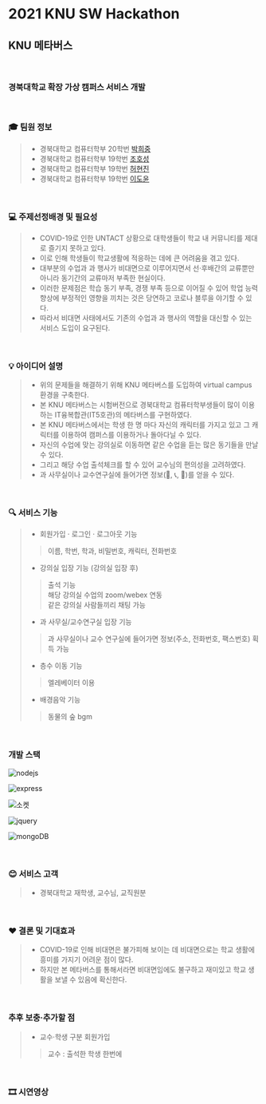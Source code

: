 # 2021 KNU SW Hackathon

## KNU 메타버스
<br>

### 경북대학교 확장 가상 캠퍼스 서비스 개발

<br>

### :mortar_board: 팀원 정보
>- 경북대학교 컴퓨터학부 20학번 [박희중](https://github.com/heej-ng)
>- 경북대학교 컴퓨터학부 19학번 [조호성](https://github.com/Johoseong)
>- 경북대학교 컴퓨터학부 19학번 [허현진](https://github.com/heohyeonjin)
>- 경북대학교 컴퓨터학부 19학번 [이도윤](https://github.com/idoburnish)

<br>

### :computer: 주제선정배경 및 필요성

>- COVID-19로 인한 UNTACT 상황으로 대학생들이 학교 내 커뮤니티를 제대로 즐기지 못하고 있다. <br>
>- 이로 인해 학생들이 학교생활에 적응하는 데에 큰 어려움을 겪고 있다. <br>
>- 대부분의 수업과 과 행사가 비대면으로 이루어지면서 선·후배간의 교류뿐만 아니라 동기간의 교류마저 부족한 현실이다. <br>
>- 이러한 문제점은 학습 동기 부족, 경쟁 부족 등으로 이어질 수 있어 학업 능력 향상에 부정적인 영향을 끼치는 것은 당연하고 코로나 블루을 야기할 수 있다. <br>
>- 따라서 비대면 사태에서도 기존의 수업과 과 행사의 역할을 대신할 수 있는 서비스 도입이 요구된다.

<br>

### :bulb: 아이디어 설명
>- 위의 문제들을 해결하기 위해 KNU 메타버스를 도입하여 virtual campus 환경을 구축한다. <br>
>- 본 KNU 메타버스는 시험버전으로 경북대학교 컴퓨터학부생들이 많이 이용하는 IT융복합관(IT5호관)의 메타버스를 구현하였다. <br>
>- 본 KNU 메타버스에서는 학생 한 명 마다 자신의 캐릭터를 가지고 있고 그 캐릭터를 이용하여 캠퍼스를 이용하거나 돌아다닐 수 있다. <br>
>- 자신의 수업에 맞는 강의실로 이동하면 같은 수업을 듣는 많은 동기들을 만날 수 있다.
>- 그리고 해당 수업 출석체크를 할 수 있어 교수님의 편의성을 고려하였다.
>- 과 사무실이나 교수연구실에 들어가면 정보(:email:, :telephone_receiver:, :fax:)를 얻을 수 있다. <br>

<br>

### :mag: 서비스 기능
>- 회원가입 · 로그인 · 로그아웃 기능
>> 이름, 학번, 학과, 비밀번호, 캐릭터, 전화번호<br>
>- 강의실 입장 기능 (강의실 입장 후)
>> 출석 기능<br>
>> 해당 강의실 수업의 zoom/webex 연동<br>
>> 같은 강의실 사람들끼리 채팅 가능
>- 과 사무실/교수연구실 입장 기능
>> 과 사무실이나 교수 연구실에 들어가면 정보(주소, 전화번호, 팩스번호) 획득 가능
>- 층수 이동 기능
>> 엘레베이터 이용
>- 배경음악 기능
>> 동물의 숲 bgm

<br>

### 개발 스택
![nodejs](https://user-images.githubusercontent.com/80497254/126691805-c1dd06c2-0629-48ac-8274-6e9a3d06ae34.png)

![express](https://user-images.githubusercontent.com/80497254/126691839-3997f032-3519-451f-92f0-176a2ee1805c.png)

![소켓](https://user-images.githubusercontent.com/80497254/126691859-758538fc-a8bc-4b74-8009-8eb319475060.png)

![jquery](https://user-images.githubusercontent.com/80497254/126691900-1876c4d6-e501-4b72-b33f-ca21980c6887.png)

![mongoDB](https://user-images.githubusercontent.com/80497254/126691915-f2bce740-000c-4419-a5f6-d72f93761874.png)

<br>

### :blush: 서비스 고객
>- 경북대학교 재학생, 교수님, 교직원분

<br>

### :hearts: 결론 및 기대효과
>- COVID-19로 인해 비대면은 불가피해 보이는 데 비대면으로는 학교 생활에 흥미를 가지기 어려운 점이 많다.
>- 하지만 본 메타버스를 통해서라면 비대면임에도 불구하고 재미있고 학교 생활을 보낼 수 있음에 확신한다.

<br>

### 추후 보충·추가할 점
>- 교수·학생 구분 회원가입
>> 교수 : 출석한 학생 한번에

<br>



### 🎞 시연영상

<br>
